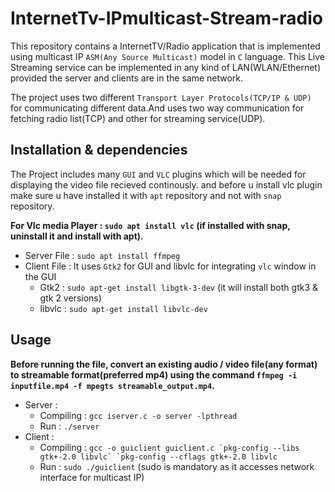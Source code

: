 # InternetTv-IPmulticast-Stream-radio

This repository contains a InternetTV/Radio application that is implemented using multicast IP `ASM(Any Source Multicast)` model in `C` language. 
This Live Streaming service can be implemented in any kind of LAN(WLAN/Ethernet) provided the server and clients are in the same network. 

The project uses two different `Transport Layer Protocols(TCP/IP & UDP)` for communicating different data.And uses two
way communication for fetching radio list(TCP) and other for streaming service(UDP).

## Installation & dependencies

The Project includes many `GUI` and `VLC` plugins which will be needed for displaying the video file recieved continously.
and before u install vlc plugin make sure u have installed it with `apt` repository and not with `snap` repository.

**For Vlc media Player : `sudo apt install vlc` (if installed with snap, uninstall it and install with apt).**

- Server File : `sudo apt install ffmpeg`
- Client File : It uses `Gtk2` for GUI and libvlc for integrating `vlc` window in the GUI 
   - Gtk2 : `sudo apt-get install libgtk-3-dev` (it will  install both gtk3 & gtk 2 versions)
   - libvlc : `sudo apt-get install libvlc-dev`

## Usage
**Before running the file, convert an existing audio / video file(any format) to streamable format(preferred mp4) using the command `ffmpeg -i inputfile.mp4 -f mpegts streamable_output.mp4`.** 

- Server :
  - Compiling : `gcc iserver.c -o server -lpthread`
  - Run : `./server`
- Client : 
  - Compiling : ``gcc -o guiclient guiclient.c `pkg-config --libs gtk+-2.0 libvlc` `pkg-config --cflags gtk+-2.0 libvlc``
  - Run : `sudo ./guiclient` (sudo is mandatory as it accesses network interface for multicast IP)
  

